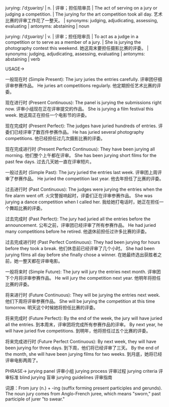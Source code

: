 jurying: /ˈdʒʊəriɪŋ/ | n. | 评审；担任陪审员 | The act of serving on a jury or judging a competition. |  The jurying for the art competition took all day.  艺术比赛的评审工作花了一整天。 | synonyms: judging, adjudicating, assessing, evaluating | antonyms: abstaining | noun


jurying: /ˈdʒʊəriɪŋ/ | v. | 评审；担任陪审员 |  To act as a judge in a competition or to serve as a member of a jury. |  She is jurying the photography contest this weekend.  她这周末要担任摄影比赛的评委。 | synonyms: judging, adjudicating, assessing, evaluating | antonyms: abstaining | verb


USAGE->

一般现在时 (Simple Present):
The jury juries the entries carefully.  评审团仔细评审参赛作品。
He juries art competitions regularly. 他定期担任艺术比赛的评委。

现在进行时 (Present Continuous):
The panel is jurying the submissions right now. 评审小组现在正在评审提交的作品。
She is jurying a film festival this week.  她这周正在担任一个电影节的评委。

现在完成时 (Present Perfect):
The judges have juried hundreds of entries. 评委们已经评审了数百件参赛作品。
He has juried several photography competitions. 他已经担任过几次摄影比赛的评委。

现在完成进行时 (Present Perfect Continuous):
They have been jurying all morning. 他们整个上午都在评审。
She has been jurying short films for the past few days.  过去几天她一直在评审短片。

一般过去时 (Simple Past):
The jury juried the entries last week. 评审团上周评审了参赛作品。
He juried the competition last year. 他去年担任了比赛的评委。

过去进行时 (Past Continuous):
The judges were jurying the entries when the fire alarm went off. 火灾警报响起时，评委们正在评审参赛作品。
She was jurying a dance competition when I called her. 我给她打电话时，她正在担任一个舞蹈比赛的评委。

过去完成时 (Past Perfect):
The jury had juried all the entries before the announcement. 公布之前，评审团已经评审了所有参赛作品。
He had juried many competitions before he retired. 他退休前担任过许多比赛的评委。

过去完成进行时 (Past Perfect Continuous):
They had been jurying for hours before they took a break. 他们休息前已经评审了几个小时。
She had been jurying films all day before she finally chose a winner.  在她最终选出获胜者之前，她一整天都在评审电影。


一般将来时 (Simple Future):
The jury will jury the entries next month. 评审团下个月将评审参赛作品。
He will jury the competition next year. 他明年将担任比赛的评委。

将来进行时 (Future Continuous):
They will be jurying the entries next week.  他们下周将评审参赛作品。
She will be jurying the competition at this time tomorrow. 明天这个时候她将担任比赛的评委。

将来完成时 (Future Perfect):
By the end of the week, the jury will have juried all the entries. 到本周末，评审团将完成所有参赛作品的评审。
By next year, he will have juried five competitions. 到明年，他将担任过五个比赛的评委。

将来完成进行时 (Future Perfect Continuous):
By next week, they will have been jurying for three days. 到下周，他们将已经评审了三天。
By the end of the month, she will have been jurying films for two weeks. 到月底，她将已经评审电影两周了。



PHRASE->
jurying panel  评审小组
jurying process  评审过程
jurying criteria  评审标准
blind jurying  盲审
jurying guidelines  评审指南


词源：From jury (n.) + -ing (suffix forming present participles and gerunds).  The noun jury comes from Anglo-French juree, which means "sworn," past participle of jurer "to swear."
